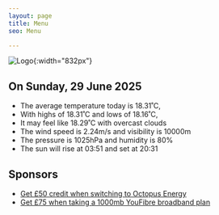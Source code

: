 ```yaml
---
layout: page
title: Menu
seo: Menu

---
```


![Logo](/images/logo.jpg){:width="832px"}

<!-- weather_marker starts -->
## On Sunday, 29 June 2025

- The average temperature today is 18.31˚C,
- With highs of 18.31˚C and lows of 18.16˚C,
- It may feel like 18.29˚C with overcast clouds
- The wind speed is 2.24m/s and visibility is 10000m
- The pressure is 1025hPa and humidity is 80%
- The sun will rise at 03:51 and set at 20:31

<!-- weather_marker ends -->

## Sponsors

- [Get £50 credit when switching to Octopus Energy](https://bit.ly/3oD1nnS)
- [Get £75 when taking a 1000mb YouFibre broadband plan](https://aklam.io/91zWhU?)
